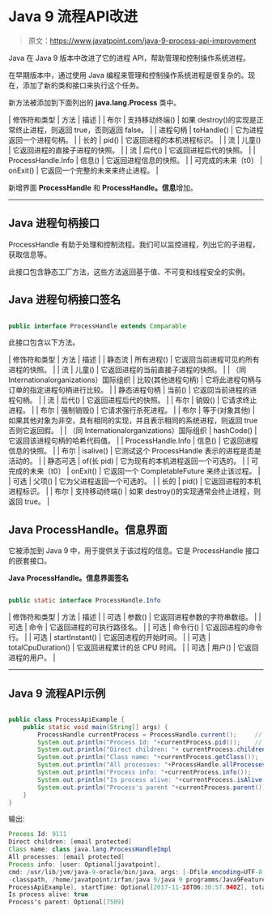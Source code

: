 # Java 9 流程API改进

> 原文：<https://www.javatpoint.com/java-9-process-api-improvement>

Java 在 Java 9 版本中改进了它的进程 API，帮助管理和控制操作系统进程。

在早期版本中，通过使用 Java 编程来管理和控制操作系统进程是很复杂的。现在，添加了新的类和接口来执行这个任务。

新方法被添加到下面列出的 **java.lang.Process** 类中。

| 修饰符和类型 | 方法 | 描述 |
| 布尔 | 支持移动终端() | 如果 destroy()的实现是正常终止进程，则返回 true，否则返回 false。 |
| 进程句柄 | toHandle() | 它为进程返回一个进程句柄。 |
| 长的 | pid() | 它返回进程的本机进程标识。 |
| 流<processhandle></processhandle> | 儿童() | 它返回进程的直接子进程的快照。 |
| 流<processhandle></processhandle> | 后代() | 它返回进程后代的快照。 |
| ProcessHandle.Info | 信息() | 它返回进程信息的快照。 |
| 可完成的未来〔t0〕 | onExit() | 它返回一个完整的未来<process>来终止进程。</process> |

新增界面 **ProcessHandle** 和 **ProcessHandle。信息**增加。

* * *

## Java 进程句柄接口

ProcessHandle 有助于处理和控制流程。我们可以监控进程，列出它的子进程，获取信息等。

此接口包含静态工厂方法，这些方法返回基于值、不可变和线程安全的实例。

## Java 进程句柄接口签名

```java

public interface ProcessHandle extends Comparable  
```

此接口包含以下方法。

| 修饰符和类型 | 方法 | 描述 |
| 静态流<processhandle></processhandle> | 所有进程() | 它返回当前进程可见的所有进程的快照。 |
| 流<processhandle></processhandle> | 儿童() | 它返回进程的当前直接子进程的快照。 |
| （同 Internationalorganizations）国际组织 | 比较(其他进程句柄) | 它将此进程句柄与订单的指定进程句柄进行比较。 |
| 静态进程句柄 | 当前() | 它返回当前进程的进程句柄。 |
| 流<processhandle></processhandle> | 后代() | 它返回进程后代的快照。 |
| 布尔 | 销毁() | 它请求终止进程。 |
| 布尔 | 强制销毁() | 它请求强行杀死进程。 |
| 布尔 | 等于(对象其他) | 如果其他对象为非空，具有相同的实现，并且表示相同的系统进程，则返回 true 否则它返回假。 |
| （同 Internationalorganizations）国际组织 | hashCode() | 它返回该进程句柄的哈希代码值。 |
| ProcessHandle.Info | 信息() | 它返回进程信息的快照。 |
| 布尔 | isalive() | 它测试这个 ProcessHandle 表示的进程是否是活动的。 |
| 静态可选<processhandle></processhandle> | of(长 pid) | 它为现有的本机进程返回一个可选的<processhandle>。</processhandle> |
| 可完成的未来〔t0〕 | onExit() | 它返回一个 CompletableFuture <processhandle>来终止该过程。</processhandle> |
| 可选<processhandle></processhandle> | 父项() | 它为父进程返回一个可选的<processhandle>。</processhandle> |
| 长的 | pid() | 它返回进程的本机进程标识。 |
| 布尔 | 支持移动终端() | 如果 destroy()的实现通常会终止进程，则返回 true。 |

## Java ProcessHandle。信息界面

它被添加到 Java 9 中，用于提供关于该过程的信息。它是 ProcessHandle 接口的嵌套接口。

**Java ProcessHandle。信息界面签名**

```java

public static interface ProcessHandle.Info

```

| 修饰符和类型 | 方法 | 描述 |
| 可选 | 参数() | 它返回进程参数的字符串数组。 |
| 可选 | 命令 | 它返回进程的可执行路径名。 |
| 可选 | 命令行() | 它返回进程的命令行。 |
| 可选<instant></instant> | startInstant() | 它返回进程的开始时间。 |
| 可选<duration></duration> | totalCpuDuration() | 它返回进程累计的总 CPU 时间。 |
| 可选 | 用户() | 它返回进程的用户。 |

* * *

## Java 9 流程API示例

```java

public class ProcessApiExample {
	public static void main(String[] args) {
		ProcessHandle currentProcess = ProcessHandle.current(); 	// Current processhandle
		System.out.println("Process Id: "+currentProcess.pid()); 	// Process id 
		System.out.println("Direct children: "+ currentProcess.children()); // Direct children of the process
		System.out.println("Class name: "+currentProcess.getClass()); 		// Class name
		System.out.println("All processes: "+ProcessHandle.allProcesses()); // All current processes 
		System.out.println("Process info: "+currentProcess.info()); 		// Process info
		System.out.println("Is process alive: "+currentProcess.isAlive()); 
		System.out.println("Process's parent "+currentProcess.parent());  // Parent of the process
	}
}

```

输出:

```java
Process Id: 9111
Direct children: [email protected]
Class name: class java.lang.ProcessHandleImpl
All processes: [email protected]
Process info: [user: Optional[javatpoint], 
cmd: /usr/lib/jvm/java-9-oracle/bin/java, args: [-Dfile.encoding=UTF-8, 
-classpath, /home/javatpoint/irfan/java 9/java 9 programms/Java9Features/bin, 
ProcessApiExample], startTime: Optional[2017-11-18T06:30:57.940Z], totalTime: Optional[PT0.25S]]
Is process alive: true
Process's parent: Optional[7509]

```